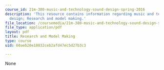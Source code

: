 ```yaml
---
course_id: 21m-380-music-and-technology-sound-design-spring-2016
description: 'This resource contains information regarding music and technology: Sound
  design; Research and model making.'
file_location: /coursemedia/21m-380-music-and-technology-sound-design-spring-2016/60aeb20e18032ceb2afd47ec5d27b3c3_MIT21M_380S16_Lec15.pdf
file_type: application/pdf
layout: pdf
title: Research and Model Making
type: course
uid: 60aeb20e18032ceb2afd47ec5d27b3c3

---
```

None